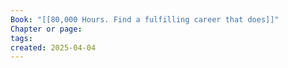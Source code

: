 ```yaml
---
Book: "[[80,000 Hours. Find a fulfilling career that does]]"
Chapter or page: 
tags: 
created: 2025-04-04
---
```


